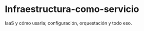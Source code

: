 Infraestructura-como-servicio
=============================

IaaS y cómo usarla; configuración, orquestación y todo eso. 
